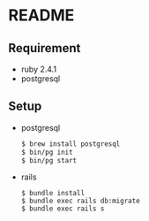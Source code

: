 # README

## Requirement

- ruby 2.4.1
- postgresql

## Setup

- postgresql
  ```sh
  $ brew install postgresql
  $ bin/pg init
  $ bin/pg start
  ```
- rails
  ```
  $ bundle install
  $ bundle exec rails db:migrate
  $ bundle exec rails s
  ```
